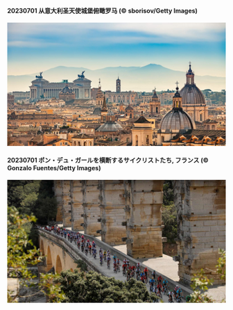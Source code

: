 #### 20230701 从意大利圣天使城堡俯瞰罗马 (© sborisov/Getty Images)

![](20230701_RomeView_1920x1080.jpg)

#### 20230701 ポン・デュ・ガールを横断するサイクリストたち, フランス (© Gonzalo Fuentes/Getty Images)

![](20230701_PelotonPont_1920x1080.jpg)

